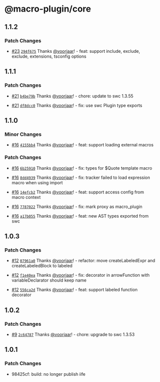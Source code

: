 # @macro-plugin/core

## 1.1.2

### Patch Changes

- [#23](https://github.com/macro-plugin/macros/pull/23) [`294f675`](https://github.com/macro-plugin/macros/commit/294f67574c5ff168bdeb0a499ea4ab2fd57579cf) Thanks [@voorjaar](https://github.com/voorjaar)! - feat: support include, exclude, exclude, extensions, tsconfig options

## 1.1.1

### Patch Changes

- [#21](https://github.com/macro-plugin/macros/pull/21) [`b4be79b`](https://github.com/macro-plugin/macros/commit/b4be79be09e8790b95c6a2e9b07dde4ba3822f39) Thanks [@voorjaar](https://github.com/voorjaar)! - chore: update to swc 1.3.55

- [#21](https://github.com/macro-plugin/macros/pull/21) [`df8dcc0`](https://github.com/macro-plugin/macros/commit/df8dcc0ab7f3e09f1157c5c2a7cda4a7f5367991) Thanks [@voorjaar](https://github.com/voorjaar)! - fix: use swc Plugin type exports

## 1.1.0

### Minor Changes

- [#16](https://github.com/macro-plugin/macros/pull/16) [`4155bb4`](https://github.com/macro-plugin/macros/commit/4155bb4de7968a83e62203411bceae6b0602637f) Thanks [@voorjaar](https://github.com/voorjaar)! - feat: support loading external macros

### Patch Changes

- [#16](https://github.com/macro-plugin/macros/pull/16) [`6b25910`](https://github.com/macro-plugin/macros/commit/6b25910567e910b7c71c79646f8569a2f3927be6) Thanks [@voorjaar](https://github.com/voorjaar)! - fix: types for $Quote template macro

- [#16](https://github.com/macro-plugin/macros/pull/16) [`8dd4939`](https://github.com/macro-plugin/macros/commit/8dd493997931d8d91a82ffb1785927d425c17c61) Thanks [@voorjaar](https://github.com/voorjaar)! - fix: tracker failed to load expression macro when using import

- [#16](https://github.com/macro-plugin/macros/pull/16) [`14efcb2`](https://github.com/macro-plugin/macros/commit/14efcb2c6461ab3f5d78e0599ec74b422085ce1d) Thanks [@voorjaar](https://github.com/voorjaar)! - feat: support access config from macro context

- [#16](https://github.com/macro-plugin/macros/pull/16) [`7787022`](https://github.com/macro-plugin/macros/commit/7787022f657b7a79cb18a1e8ba947ae2eaeb682e) Thanks [@voorjaar](https://github.com/voorjaar)! - fix: mark proxy as macro_plugin

- [#16](https://github.com/macro-plugin/macros/pull/16) [`a17b055`](https://github.com/macro-plugin/macros/commit/a17b055d356c285b394add56192c80077ebde2c2) Thanks [@voorjaar](https://github.com/voorjaar)! - feat: new AST types exported from swc

## 1.0.3

### Patch Changes

- [#12](https://github.com/macro-plugin/macros/pull/12) [`07961a0`](https://github.com/macro-plugin/macros/commit/07961a03b6e82080a2b8c8ab2626c187c34f912e) Thanks [@voorjaar](https://github.com/voorjaar)! - refactor: move createLabeledExpr and createLabeledBlock to labeled

- [#12](https://github.com/macro-plugin/macros/pull/12) [`f1e40ea`](https://github.com/macro-plugin/macros/commit/f1e40ead32636d4f2d43c442e70cc208e2d43b28) Thanks [@voorjaar](https://github.com/voorjaar)! - fix: decorator in arrowFunction with variableDeclarator should keep name

- [#12](https://github.com/macro-plugin/macros/pull/12) [`556ca2d`](https://github.com/macro-plugin/macros/commit/556ca2d9addaf36ac84da8c8ea7b5bc465e174b7) Thanks [@voorjaar](https://github.com/voorjaar)! - feat: support labeled function decorator

## 1.0.2

### Patch Changes

- [#9](https://github.com/macro-plugin/macros/pull/9) [`2c64787`](https://github.com/macro-plugin/macros/commit/2c647875182c5fc6ca41c9e72587a08307ba90ec) Thanks [@voorjaar](https://github.com/voorjaar)! - chore: upgrade to swc 1.3.53

## 1.0.1

### Patch Changes

- 98425cf: build: no longer publish iife
